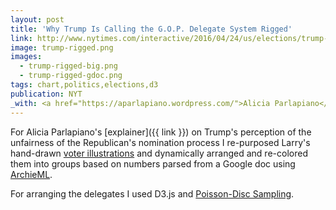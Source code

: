 ```yaml
---
layout: post
title: 'Why Trump Is Calling the G.O.P. Delegate System Rigged'
link: http://www.nytimes.com/interactive/2016/04/24/us/elections/trump-gop-delegate-system-rigged.html
image: trump-rigged.png
images:
  - trump-rigged-big.png
  - trump-rigged-gdoc.png
tags: chart,politics,elections,d3
publication: NYT
_with: <a href="https://aparlapiano.wordpress.com/">Alicia Parlapiano</a> & <a href="http://larrybuch.com">Larry Buchanan</a>
---
```


For Alicia Parlapiano's [explainer]({{ link }}) on Trump's perception of the unfairness of the Republican's nomination process I re-purposed Larry's hand-drawn [voter illustrations](http://www.nytimes.com/interactive/2016/04/15/upshot/republican-voting-power.html) and dynamically arranged and re-colored them into groups based on numbers parsed from a Google doc using [ArchieML](http://archieml.org/).

For arranging the delegates I used D3.js and [Poisson-Disc Sampling](https://www.jasondavies.com/poisson-disc/).
